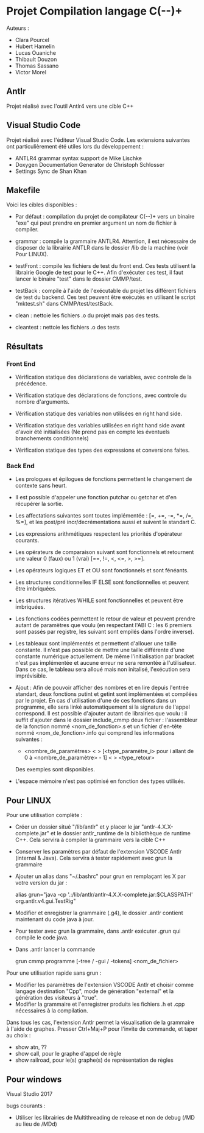 # Projet Compilation langage C(--)+

Auteurs :

- Clara Pourcel
- Hubert Hamelin
- Lucas Ouaniche
- Thibault Douzon
- Thomas Sassano
- Victor Morel

## Antlr

Projet réalisé avec l'outil Antlr4 vers une cible C++

## Visual Studio Code

Projet réalisé avec l'éditeur Visual Studio Code.
Les extensions suivantes ont particulièrement été utiles lors du développement :

- ANTLR4 grammar syntax support de Mike Lischke
- Doxygen Documentation Generator de Christoph Schlosser
- Settings Sync de Shan Khan


## Makefile

Voici les cibles disponibles :

- Par défaut : compilation du projet de compilateur C(--)+ vers un binaire "exe" qui peut prendre en premier argument un nom de fichier à compiler.
- grammar : compile la grammaire ANTLR4. Attention, il est nécessaire de disposer de la librairie ANTLR dans le dossier /lib de la machine (voir Pour LINUX).
- testFront : compile les fichiers de test du front end. Ces tests utilisent la librairie Google de test pour le C++. Afin d'exécuter ces test, il faut lancer le binaire "test" dans le dossier CMMP/test.
- testBack : compile à l'aide de l'exécutable du projet les différent fichiers de test du backend. Ces test peuvent être exécutés en utilisant le script "mktest.sh" dans CMMP/test/testBack.

- clean : nettoie les fichiers .o du projet mais pas des tests.
- cleantest : nettoie les fichiers .o des tests

## Résultats

### Front End

- Vérification statique des déclarations de variables, avec controle de la précédence.
- Vérification statique des déclarations de fonctions, avec controle du nombre d'arguments.
- Vérification statique des variables non utilisées en right hand side.
- Vérification statique des variables utilisées en right hand side avant d'avoir été initialisées (Ne prend pas en compte les éventuels branchements conditionnels)

- Vérification statique des types des expressions et conversions faites.

### Back End

- Les prologues et épilogues de fonctions permettent le changement de contexte sans heurt.
- Il est possible d'appeler une fonction putchar ou getchar et d'en récupérer la sortie.
- Les affectations suivantes sont toutes implémentée : [=, +=, -=, *=, /=, %=], et les post/pré incr/decrémentations aussi et suivent le standart C.
- Les expressions arithmétiques respectent les priorités d'opérateur courants.
- Les opérateurs de comparaison suivant sont fonctionnels et retournent une valeur 0 (faux) ou 1 (vrai) [==, !=, <, <=, >, >=].
- Les opérateurs logiques ET et OU sont fonctionnels et sont fénéants.
- Les structures conditionnelles IF ELSE sont fonctionnelles et peuvent être imbriquées.
- Les structures itératives WHILE sont fonctionnelles et peuvent être imbriquées.
- Les fonctions codées permettent le retour de valeur et peuvent prendre autant de paramètres que voulu (en respectant l'ABI C : les 6 premiers sont passés par registre, les suivant sont empilés dans l'ordre inverse).
- Les tableaux sont implémentés et permettent d'allouer une taille constante. Il n'est pas possible de mettre une taille différente d'une constante numérique actuellement. De même l'initialisation par bracket n'est pas implémentée et aucune erreur ne sera remontée à l'utilisateur. Dans ce cas, le tableau sera alloué mais non initalisé, l'exécution sera imprévisible.
- Ajout : Afin de pouvoir afficher des nombres et en lire depuis l'entrée standart, deux fonctions putint et getint sont implémentées et compilées par le projet. En cas d'utilisation d'une de ces fonctions dans un programme, elle sera linké automatiquement si la signature de l'appel correspond. Il est possible d'ajouter autant de librairies que voulu : il suffit d'ajouter dans le dossier include_cmmp deux fichier : l'assembleur de la fonction nommé <nom_de_fonction>.s et un fichier d'en-tête nommé <nom_de_fonction>.info qui comprend les informations suivantes :

    - <nombre_de_paramètres> < > [<type_paramètre_i> pour i allant de 0 à <nombre_de_paramètre> - 1] < > <type_retour>

    Des exemples sont disponibles.
- L'espace mémoire n'est pas optimisé en fonction des types utilisés.
## Pour LINUX

Pour une utilisation complète :

- Créer un dossier situé "/lib/antlr" et y placer le jar "antlr-4.X.X-complete.jar" et le dossier antlr_runtime de la bibliothèque de runtime C++. Cela servira à compiler la grammaire vers la cible C++
- Conserver les paramètres par défaut de l'extension VSCODE Antlr (internal & Java). Cela servira à tester rapidement avec grun la grammaire
- Ajouter un alias dans "~/.bashrc" pour grun en remplaçant les X par votre version du jar :

    alias grun="java -cp '.:/lib/antlr/antlr-4.X.X-complete.jar:$CLASSPATH' org.antlr.v4.gui.TestRig"

- Modifier et enregistrer la grammaire (.g4), le dossier .antlr contient maintenant du code java à jour.
- Pour tester avec grun la grammaire, dans .antlr exécuter .grun qui compile le code java.
- Dans .antlr lancer la commande

    grun cmmp programme [-tree / -gui / -tokens] <nom_de_fichier>


Pour une utilisation rapide sans grun :

- Modifier les paramètres de l'extension VSCODE Antlr et choisir comme langage destination "Cpp", mode de génération "external" et la génération des visiteurs à "true".
- Modifier la grammaire et l'enregistrer produits les fichiers .h et .cpp nécessaires à la compilation.

Dans tous les cas, l'extension Antlr permet la visualisation de la grammaire à l'aide de graphes. Presser Ctrl+Maj+P pour l'invite de commande, et taper au choix :

- show atn, ??
- show call, pour le graphe d'appel de règle
- show railroad, pour le(s) graphe(s) de représentation de règles

## Pour windows

Visual Studio 2017

bugs courants :

- Utiliser les librairies de Multithreading de release et non de debug (/MD au lieu de /MDd)
